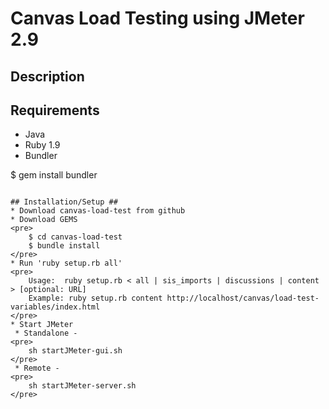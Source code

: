 # Canvas Load Testing using JMeter 2.9 #

## Description ##


## Requirements ##
* Java
* Ruby 1.9
* Bundler

$ gem install bundler
```

## Installation/Setup ##
* Download canvas-load-test from github
* Download GEMS
<pre>
	$ cd canvas-load-test
	$ bundle install
</pre>
* Run 'ruby setup.rb all'
<pre>
	Usage:  ruby setup.rb < all | sis_imports | discussions | content > [optional: URL]
	Example: ruby setup.rb content http://localhost/canvas/load-test-variables/index.html
</pre>	
* Start JMeter
 * Standalone - 
<pre>
	sh startJMeter-gui.sh
</pre>	
 * Remote - 
<pre>
	sh startJMeter-server.sh
</pre>	